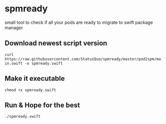 # spmready
small tool to check if all your pods are ready to migrate to swift package manager

## Download newest script version

`curl https://raw.githubusercontent.com/StatusQuo/spmready/master/pod2spm/main.swift -o spmready.swift`

## Make it executable
`chmod +x spmready.swift`

## Run & Hope for the best
`./spmready.swift`
